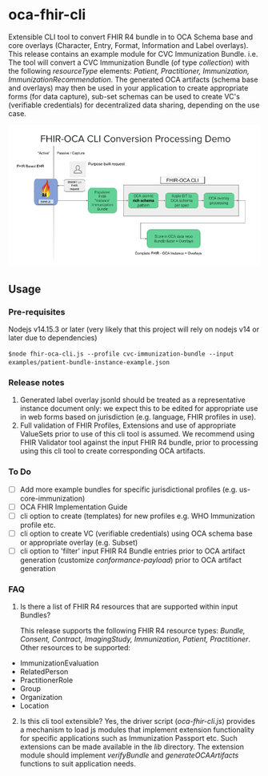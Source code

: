 # oca-fhir-cli
Extensible CLI tool to convert FHIR R4 bundle in to OCA Schema base and core overlays (Character, Entry, Format, Information and Label overlays). This release contains an example module for CVC Immunization Bundle. i.e. The tool will convert a CVC Immunization Bundle (of type *collection*) with the following *resourceType* elements: *Patient, Practitioner, Immunization, ImmunizationRecommendation*. The generated OCA artifacts (schema base and overlays) may then be used in your application to create appropriate forms (for data capture), sub-set schemas can be used to create VC's (verifiable credentials) for decentralized data sharing, depending on the use case.

![oca-fhir-cli usage scenario](doc/images/FHIR-OCA-Processing-011221.png)

## Usage

### Pre-requisites
Nodejs v14.15.3 or later (very likely that this project will rely on nodejs v14 or later due to dependencies)


`$node fhir-oca-cli.js --profile cvc-immunization-bundle --input examples/patient-bundle-instance-example.json`

### Release notes
1. Generated label overlay jsonld should be treated as a representative instance document only: we expect this to be edited for appropriate use in web forms based on jurisdiction (e.g. language, FHIR profiles in use).
2. Full validation of FHIR Profiles, Extensions and use of appropriate ValueSets prior to use of this cli tool is assumed. We recommend using FHIR Validator tool against the input FHIR R4 bundle, prior to processing using this cli tool to create corresponding OCA artifacts.

### To Do
- [ ] Add more example bundles for specific jurisdictional profiles (e.g. us-core-immunization)
- [ ] OCA FHIR Implementation Guide
- [ ] cli option to create (templates) for new profiles e.g. WHO Immunization profile etc.
- [ ] cli option to create VC (verifiable credentials) using OCA schema base or appropriate overlay (e.g. Subset)
- [ ] cli option to 'filter' input FHIR R4 Bundle entries prior to OCA artifact generation (customize *conformance-payload*) prior to OCA artifact generation

### FAQ
1. Is there a list of FHIR R4 resources that are supported within input Bundles?

   This release supports the following FHIR R4 resource types: *Bundle, Consent, Contract, ImagingStudy, Immunization, Patient, Practitioner*.
   Other resources to be supported: 
- ImmunizationEvaluation
- RelatedPerson
- PractitionerRole
- Group
- Organization
- Location

2. Is this cli tool extensible?
 Yes, the driver script (*oca-fhir-cli.js*) provides a mechanism to load js modules that implement extension functionality for specific applications such as Immunization Passport etc. Such extensions can be made available in the *lib* directory. The extension module should implement *verifyBundle* and *generateOCAArtifacts* functions to suit application needs.
